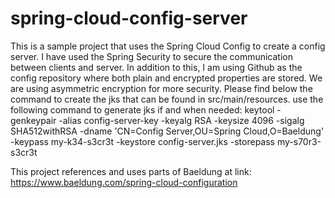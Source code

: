 # spring-cloud-config-server
This is a sample project that uses the Spring Cloud Config to create a config server. I have used the Spring Security to secure the communication between clients and server. In addition to this, I am using Github as the config repository where both plain and encrypted properties are stored. We are using asymmetric encryption for more security. Please find below the command to create the jks that can be found in src/main/resources.
use the following command to generate jks if and when needed:
keytool -genkeypair -alias config-server-key -keyalg RSA -keysize 4096 -sigalg SHA512withRSA -dname 'CN=Config Server,OU=Spring Cloud,O=Baeldung' -keypass my-k34-s3cr3t -keystore config-server.jks -storepass my-s70r3-s3cr3t

This project references and uses parts of Baeldung at link: https://www.baeldung.com/spring-cloud-configuration
